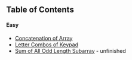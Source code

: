 ## Table of Contents

#### Easy

- [Concatenation of Array](Easy/concatenation_of_array)
- [Letter Combos of Keypad](Easy/keypad)
- [Sum of All Odd Length Subarray](Easy/sum_of_odd_subarrays) - unfinished
